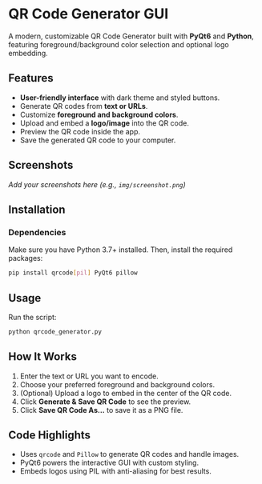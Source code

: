

# **QR Code Generator GUI**

A modern, customizable QR Code Generator built with **PyQt6** and **Python**, featuring foreground/background color selection and optional logo embedding.

## **Features**

* **User-friendly interface** with dark theme and styled buttons.
* Generate QR codes from **text or URLs**.
* Customize **foreground and background colors**.
* Upload and embed a **logo/image** into the QR code.
* Preview the QR code inside the app.
* Save the generated QR code to your computer.

## **Screenshots**

*Add your screenshots here (e.g., `img/screenshot.png`)*

## **Installation**

### **Dependencies**

Make sure you have Python 3.7+ installed. Then, install the required packages:

```bash
pip install qrcode[pil] PyQt6 pillow
```

## **Usage**

Run the script:

```bash
python qrcode_generator.py
```

## **How It Works**

1. Enter the text or URL you want to encode.
2. Choose your preferred foreground and background colors.
3. (Optional) Upload a logo to embed in the center of the QR code.
4. Click **Generate & Save QR Code** to see the preview.
5. Click **Save QR Code As...** to save it as a PNG file.

## **Code Highlights**

* Uses `qrcode` and `Pillow` to generate QR codes and handle images.
* PyQt6 powers the interactive GUI with custom styling.
* Embeds logos using PIL with anti-aliasing for best results.

